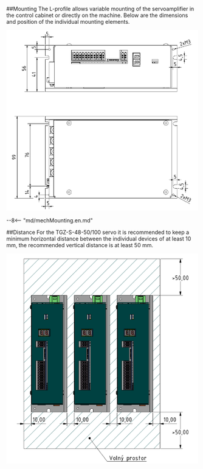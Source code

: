 ##Mounting
The L-profile allows variable mounting of the servoamplifier in the control cabinet or directly on the machine.
Below are the dimensions and position of the individual mounting elements.

![TGZ-S-48-50/100 Mounting](../img/mounting.jpg)

--8<-- "md/mechMounting.en.md"

##Distance
For the TGZ-S-48-50/100 servo it is recommended to keep a minimum horizontal distance between the individual devices of at least 10 mm, the recommended vertical distance is at least 50 mm.

![TGZ-S-48-50/100 Distance](../../../../source/img/placement1.png)

